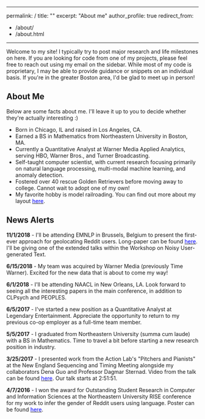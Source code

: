 <!-- Global site tag (gtag.js) - Google Analytics -->
<script async src="https://www.googletagmanager.com/gtag/js?id=UA-132748261-1"></script>
<script>
  window.dataLayer = window.dataLayer || [];
  function gtag(){dataLayer.push(arguments);}
  gtag('js', new Date());

  gtag('config', 'UA-132748261-1');
</script>

---
permalink: /
title: ""
excerpt: "About me"
author_profile: true
redirect_from:
  - /about/
  - /about.html
---

Welcome to my site! I typically try to post major research and life milestones on here. If you are looking for code from one of my projects, please feel free to reach out using my email on the sidebar. While most of my code is proprietary, I may be able to provide guidance or snippets on an individual basis. If you're in the greater Boston area, I'd be glad to meet up in person!

## About Me

Below are some facts about me. I'll leave it up to you to decide whether they're actually interesting :)

* Born in Chicago, IL and raised in Los Angeles, CA.
* Earned a BS in Mathematics from Northeastern University in Boston, MA.
* Currently a Quantitative Analyst at Warner Media Applied Analytics, serving HBO, Warner Bros., and Turner Broadcasting.
* Self-taught computer scientist, with current research focusing primarily on natural language processing, multi-modal machine learning, and anomaly detection.
* Fostered over 40 rescue Golden Retrievers before moving away to college. Cannot wait to adopt one of my own!
* My favorite hobby is model railroading. You can find out more about my layout [<span style="color:blue">here</span>](https://kharrigian.github.io/hobbies/).


## News Alerts

**11/1/2018** - I'll be attending EMNLP in Brussels, Belgium to present the first-ever approach for geolocating Reddit users. Long-paper can be found [<span style="color:blue">here</span>](http://aclweb.org/anthology/W18-6103). I'll be giving one of the extended talks within the Workshop on Noisy User-generated Text.

**6/15/2018** - My team was acquired by Warner Media (previously Time Warner). Excited for the new data that is about to come my way!

**6/1/2018** - I'll be attending NAACL in New Orleans, LA. Look forward to seeing all the interesting papers in the main conference, in addition to CLPsych and PEOPLES.

**6/5/2017** - I've started a new position as a Quantitative Analyst at Legendary Entertainment. Appreciate the opportunity to return to my previous co-op employer as a full-time team member.

**5/5/2017** - I graduated from Northeastern University (summa cum laude) with a BS in Mathematics. Time to travel a bit before starting a new research position in industry.

**3/25/2017** - I presented work from the Action Lab's "Pitchers and Pianists" at the New England Sequencing and Timing Meeting alongside my collaborators Dena Guo and Professor Dagmar Sternad. Video from the talk can be found [<span style="color:blue">here</span>](https://youtu.be/SDYJOTkm6nA?t=10311). Our talk starts at 2:51:51.

**4/7/2016** - I won the award for Outstanding Student Research in Computer and Information Sciences at the Northeastern University RISE conference for my work to infer the gender of Reddit users using language. Poster can be found [<span style="color:blue">here</span>](https://www.northeastern.edu/rise/presentations/when-anonymity-is-not-anonymous-gender-inference-on-reddit/).
